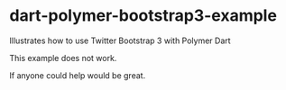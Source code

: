 dart-polymer-bootstrap3-example
===============================

Illustrates how to use Twitter Bootstrap 3 with Polymer Dart

This example does not work.

If anyone could help would be great.
